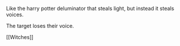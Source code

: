 Like the harry potter deluminator that steals light, but instead it steals voices.

The target loses their voice.

[[Witches]]